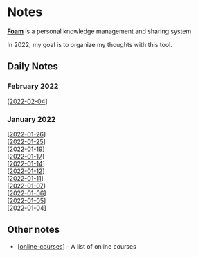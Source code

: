 # Notes

**[Foam](https://foambubble.github.io/foam/)** is a personal knowledge management and sharing system

In 2022, my goal is to organize my thoughts with this tool.

## Daily Notes

### February 2022
[[2022-02-04]]

### January 2022
[[2022-01-26]]  
[[2022-01-25]]  
[[2022-01-19]]  
[[2022-01-17]]  
[[2022-01-14]]  
[[2022-01-12]]  
[[2022-01-11]]  
[[2022-01-07]]  
[[2022-01-06]]  
[[2022-01-05]]  
[[2022-01-04]]  

## Other notes

- [[online-courses]] - A list of online courses

[//begin]: # "Autogenerated link references for markdown compatibility"
[2022-02-04]: journal/2022-02-04 "Friday, February 4, 2022"
[2022-01-26]: journal/2022-01-26 "Wednesday, January 26, 2022"
[2022-01-25]: journal/2022-01-25 "Tuesday, January 25, 2022"
[2022-01-19]: journal/2022-01-19 "Wednesday, January 19, 2022"
[2022-01-17]: journal/2022-01-17 "Monday, January 17, 2022"
[2022-01-14]: journal/2022-01-14 "Friday, January 14, 2022"
[2022-01-12]: journal/2022-01-12 "Wednesday, January 12, 2022"
[2022-01-11]: journal/2022-01-11 "Tuesday, January 11, 2022"
[2022-01-07]: journal/2022-01-07 "Friday, January 7, 2022"
[2022-01-06]: journal/2022-01-06 "Thursday, January 6, 2022"
[2022-01-05]: journal/2022-01-05 "Wednesday, January 5, 2022"
[2022-01-04]: journal/2022-01-04 "Tuesday, January 4, 2022"
[online-courses]: notes/online-courses "Online Courses"
[//end]: # "Autogenerated link references"